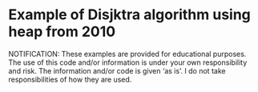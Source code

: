 # Example of Disjktra algorithm using heap from 2010

NOTIFICATION: These examples are provided for educational purposes. The use of this code and/or information is under your own responsibility and risk. The information and/or code is given ‘as is’. I do not take responsibilities of how they are used.


